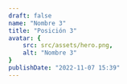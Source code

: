 ```yaml
---
draft: false
name: "Nombre 3"
title: "Posición 3"
avatar: {
    src: src/assets/hero.png,
    alt: "Nombre 3"
}
publishDate: "2022-11-07 15:39"
---
```

